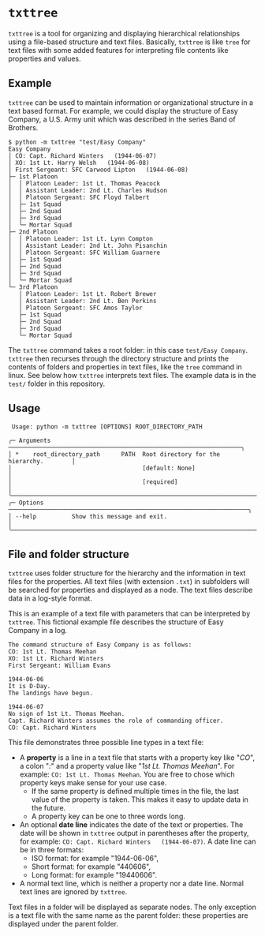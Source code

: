# `txttree`
`txttree` is a tool for organizing and displaying hierarchical relationships using a file-based structure and text files.
Basically, `txttree` is like `tree` for text files with some added features for interpreting file contents like properties and values.

## Example
`txttree` can be used to maintain information or organizational structure in a text based format.
For example, we could display the structure of Easy Company, a U.S. Army unit which was described in the series Band of Brothers.

```
$ python -m txttree "test/Easy Company"
Easy Company
│ CO: Capt. Richard Winters   (1944-06-07)
│ XO: 1st Lt. Harry Welsh   (1944-06-08)
│ First Sergeant: SFC Carwood Lipton   (1944-06-08)
├─ 1st Platoon
│  │ Platoon Leader: 1st Lt. Thomas Peacock
│  │ Assistant Leader: 2nd Lt. Charles Hudson
│  │ Platoon Sergeant: SFC Floyd Talbert
│  ├─ 1st Squad
│  ├─ 2nd Squad
│  ├─ 3rd Squad
│  └─ Mortar Squad
├─ 2nd Platoon
│  │ Platoon Leader: 1st Lt. Lynn Compton
│  │ Assistant Leader: 2nd Lt. John Pisanchin
│  │ Platoon Sergeant: SFC William Guarnere
│  ├─ 1st Squad
│  ├─ 2nd Squad
│  ├─ 3rd Squad
│  └─ Mortar Squad
└─ 3rd Platoon
   │ Platoon Leader: 1st Lt. Robert Brewer
   │ Assistant Leader: 2nd Lt. Ben Perkins
   │ Platoon Sergeant: SFC Amos Taylor
   ├─ 1st Squad
   ├─ 2nd Squad
   ├─ 3rd Squad
   └─ Mortar Squad
```

The `txttree` command takes a root folder: in this case `test/Easy Company`.
`txttree` then recurses through the directory structure and prints the contents of folders and properties in text files, like the `tree` command in linux.
See below how `txttree` interprets text files.
The example data is in the `test/` folder in this repository.

## Usage
```
 Usage: python -m txttree [OPTIONS] ROOT_DIRECTORY_PATH                         

╭─ Arguments ──────────────────────────────────────────────────────────────────╮
│ *    root_directory_path      PATH  Root directory for the hierarchy.        │
│                                     [default: None]                          │
│                                     [required]                               │
╰──────────────────────────────────────────────────────────────────────────────╯
╭─ Options ────────────────────────────────────────────────────────────────────╮
│ --help          Show this message and exit.                                  │
╰──────────────────────────────────────────────────────────────────────────────╯
```

## File and folder structure
`txttree` uses folder structure for the hierarchy and the information in text files for the properties.
All text files (with extension `.txt`) in subfolders will be searched for properties and displayed as a node.
The text files describe data in a log-style format.

This is an example of a text file with parameters that can be interpreted by `txttree`.
This fictional example file describes the structure of Easy Company in a log.
```
The command structure of Easy Company is as follows:
CO: 1st Lt. Thomas Meehan
XO: 1st Lt. Richard Winters
First Sergeant: William Evans

1944-06-06
It is D-Day.
The landings have begun.

1944-06-07
No sign of 1st Lt. Thomas Meehan.
Capt. Richard Winters assumes the role of commanding officer.
CO: Capt. Richard Winters
```
This file demonstrates three possible line types in a text file:
* A **property** is a line in a text file that starts with a property key like "_CO_", a colon "_:_" and a property value like "_1st Lt. Thomas Meehan_".
  For example: `CO: 1st Lt. Thomas Meehan`.
  You are free to chose which property keys make sense for your use case.
  * If the same property is defined multiple times in the file, the last value of the property is taken.
    This makes it easy to update data in the future.
  * A property key can be one to three words long.
* An optional **date line** indicates the date of the text or properties.
  The date will be shown in `txttree` output in parentheses after the property, for example: `CO: Capt. Richard Winters   (1944-06-07)`.
  A date line can be in three formats:
  * ISO format: for example "1944-06-06",
  * Short format: for example "440606",
  * Long format: for example "19440606".
* A normal text line, which is neither a property nor a date line.
  Normal text lines are ignored by `txttree`. 

Text files in a folder will be displayed as separate nodes.
The only exception is a text file with the same name as the parent folder: these properties are displayed under the parent folder.